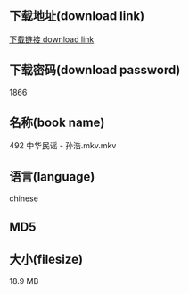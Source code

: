 ## 下载地址(download link)
[下载链接 download link](https://tutu365.netlify.app/?s=492+%E4%B8%AD%E5%8D%8E%E6%B0%91%E8%B0%A3+-+%E5%AD%99%E6%B5%A9.mkv)

## 下载密码(download password)
1866

## 名称(book name)
492 中华民谣 - 孙浩.mkv.mkv

## 语言(language)
chinese

## MD5


## 大小(filesize)
18.9 MB
